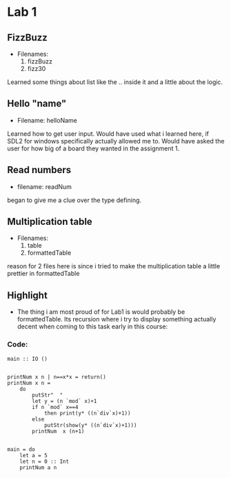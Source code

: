 
# Lab 1

## FizzBuzz
- Filenames:
    1. fizzBuzz
    2. fizz30

Learned some things about list like the .. inside it and a little about the logic.

## Hello "name"
- Filename: helloName

Learned how to get user input. Would have used what i learned here, if SDL2 for windows specifically actually allowed me to. Would have asked the user for how big of a board they wanted in the assignment 1.

## Read numbers
- filename: readNum

began to give me a clue over the type defining.

## Multiplication table
- Filenames:
    1. table
    2. formattedTable

reason for 2 files here is since i tried to make the multiplication table a little prettier in formattedTable

## Highlight
- The thing i am most proud of for Lab1 is would probably be formattedTable. Its recursion where i try to display something actually decent when coming to this task early in this course:
### Code:
```
main :: IO ()


printNum x n | n==x*x = return()
printNum x n =
    do 
        putStr"  "
        let y = (n `mod` x)+1
        if n `mod` x==4
            then print(y* ((n`div`x)+1))
        else
            putStr(show(y* ((n`div`x)+1)))  
        printNum  x (n+1)


main = do
    let a = 5
    let n = 0 :: Int 
    printNum a n
```
